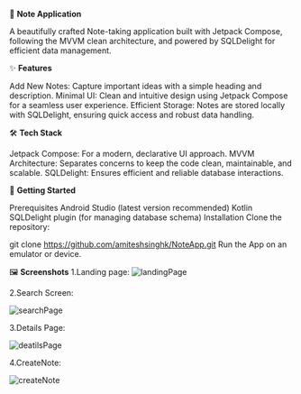 📝 **Note Application**

A beautifully crafted Note-taking application built with Jetpack Compose, following the MVVM clean architecture, and powered by SQLDelight for efficient data management.

✨ **Features**

Add New Notes: Capture important ideas with a simple heading and description.
Minimal UI: Clean and intuitive design using Jetpack Compose for a seamless user experience.
Efficient Storage: Notes are stored locally with SQLDelight, ensuring quick access and robust data handling.

🛠️ **Tech Stack**

Jetpack Compose: For a modern, declarative UI approach.
MVVM Architecture: Separates concerns to keep the code clean, maintainable, and scalable.
SQLDelight: Ensures efficient and reliable database interactions.

🚀 **Getting Started**

Prerequisites
Android Studio (latest version recommended)
Kotlin
SQLDelight plugin (for managing database schema)
Installation
Clone the repository:

git clone https://github.com/amiteshsinghk/NoteApp.git
Run the App on an emulator or device.

🖼️ **Screenshots**
1.Landing page:
![landingPage](https://github.com/user-attachments/assets/3e22a67e-0b6c-4411-8565-0eaf656a36c9)

2.Search Screen:

![searchPage](https://github.com/user-attachments/assets/dd4b3d95-99b2-4bb9-a917-0df5b665c63e)

3.Details Page:

![deatilsPage](https://github.com/user-attachments/assets/5040ad7f-6769-4967-838d-94a2aa17b995)

4.CreateNote:

![createNote](https://github.com/user-attachments/assets/2f62af06-d5ed-4b50-a417-2837b079d18b)



